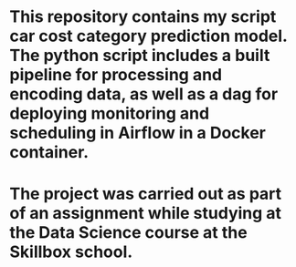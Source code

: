 # This repository contains my script car cost category prediction model. The python script includes a built pipeline for processing and encoding data, as well as a dag for deploying monitoring and scheduling in Airflow in a Docker container.
# The project was carried out as part of an assignment while studying at the Data Science course at the Skillbox school.
